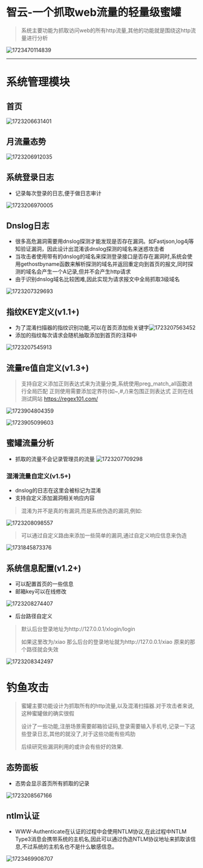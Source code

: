 # 智云-一个抓取web流量的轻量级蜜罐

> 系统主要功能为抓取访问web的所有http流量,其他的功能就是围绕这http流量进行分析

![1723470114839](image/软件使用说明/1723470114839.gif)

---

# 系统管理模块

## 首页

![1723206631401](image/软件使用说明/1723206631401.png)

## 月流量态势

![1723206912035](image/软件使用说明/1723206912035.png)

## 系统登录日志

- 记录每次登录的日志,便于做日志审计

![1723206970005](image/软件使用说明/1723206970005.png)

## Dnslog日志

- 很多高危漏洞需要用dnslog探测才能发现是否存在漏洞。如Fastjson,log4j等知验证漏洞，因此设计出混淆该dnslog探测的域名来迷惑攻击者
- 当攻击者使用带有的dnslog的域名来探测登录接口是否存在漏洞时,系统会使用gethostbyname函数来解析探测的域名并返回重定向到首页的报文,同时探测的域名会产生一个A记录,但并不会产生http请求
- 由于识别dnslog域名比较困难,因此实现为请求报文中全局抓取3级域名

![1723207329693](image/软件使用说明/1723207329693.png)

## 指纹KEY定义(v1.1+)

- 为了混淆扫描器的指纹识别功能,可以在首页添加些关键字![1723207563452](image/软件使用说明/1723207563452.png)
- 添加的指纹每次请求会随机抽取添加到首页的注释中

![1723207545913](image/软件使用说明/1723207545913.png)

## 流量re值自定义(v1.3+)

> 支持自定义添加正则表达式来为流量分类,系统使用preg_match_all函数进行全局匹配
> 正则使用需要添加定界符(如~,#,/)来包围正则表达式
> 正则在线测试网站 https://regex101.com/

![1723904804359](image/软件使用说明/1723904804359.png)

![1723905099603](image/软件使用说明/1723905099603.png)

## 蜜罐流量分析

- 抓取的流量不会记录管理员的流量
  ![1723207709298](image/软件使用说明/1723207709298.png)

### 混淆流量自定义(v1.5+)

- dnslog的日志在这里会被标记为混淆
- 支持自定义添加漏洞相关响应内容

> 混淆为并不是真的有漏洞,而是系统伪造的漏洞,例如:

![1723208098557](image/软件使用说明/1723208098557.png)

> 可以通过自定义路由来添加一些简单的漏洞,通过自定义响应信息来伪造

![1731845873376](image/软件使用说明/1731845873376.png)

## 系统信息配置(v1.2+)

- 可以配置首页的一些信息
- 邮箱key可以在线修改

![1723208274407](image/软件使用说明/1723208274407.png)

- 后台路径自定义

> 默认后台登录地址为http://127.0.0.1/xlogin/login
>
> 如果这里改为/xiao   那么后台的登录地址就为http://127.0.0.1/xiao  原来的那个路径就会失效

![1723208342497](image/软件使用说明/1723208342497.png)

# 钓鱼攻击

> 蜜罐主要功能设计为抓取所有的http流量,以及混淆扫描器.对于攻击者来说,这种蜜罐做的确实很假
>
> 设计了一些功能,注册场景需要邮箱验证码,登录需要输入手机号,记录一下这些登录日志,其他的就没了,对于这些功能有些鸡肋
>
> 后续研究些漏洞利用的或许会有些好的效果.

## 态势面板

- 态势会显示首页所有抓取的记录

![1723208567166](image/软件使用说明/1723208567166.png)

## ntlm认证

- WWW-Authenticate在认证的过程中会使用NTLM协议,在此过程中NTLM Type3消息会携带系统的主机名,因此可以通过伪造NTLM协议地址来抓取该信息,不过系统的主机名也不是什么敏感信息。

![1723469908707](image/软件使用说明/1723469908707.png)
